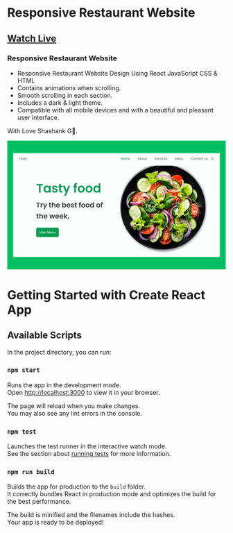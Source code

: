 # Responsive Restaurant Website
## [Watch Live](https://007shashi.github.io/Simple-React-Project/)
### Responsive Restaurant Website

- Responsive Restaurant Website Design Using React JavaScript CSS & HTML
- Contains animations when scrolling.
- Smooth scrolling in each section.
- Includes a dark & light theme.
- Compatible with all mobile devices and with a beautiful and pleasant user interface.

With Love Shashank G💙.

![preview.png](https://github.com/007shashi/Simple-React-Project/blob/main/preview.png)


# Getting Started with Create React App

## Available Scripts

In the project directory, you can run:

### `npm start`

Runs the app in the development mode.\
Open [http://localhost:3000](http://localhost:3000) to view it in your browser.

The page will reload when you make changes.\
You may also see any lint errors in the console.

### `npm test`

Launches the test runner in the interactive watch mode.\
See the section about [running tests](https://facebook.github.io/create-react-app/docs/running-tests) for more information.

### `npm run build`

Builds the app for production to the `build` folder.\
It correctly bundles React in production mode and optimizes the build for the best performance.

The build is minified and the filenames include the hashes.\
Your app is ready to be deployed!
